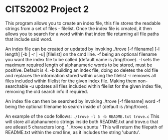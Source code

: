 # CITS2002 Project 2

This program allows you to create an index file, this file stores the readable strings from a set of files - filelist. Once the index file is created, it then allows you to search for a word within that index file returning all file paths that include said word.

An index file can be created or updated by invoking ./trove [-f filename] [-l length] [-b | -r | -u] [filelist] on the cmd line.
-f being an optional filename you want the index file to be called (default name is /tmp/trove).
-l sets the maximum required length of alphanumeric words to be stored, must be positive. Default is 4.
-b building an index file, doing so deletes the old file and replaces the information stored within using the filelist
-r removes all files included within filelist for the given index file. Making them non-searchable
-u updates all files included within filelist for the given index file, removing the old search info if required.

An index file can then be searched by invoking ./trove [-f filename] word
-f being the optional filename to search inside of (default is /tmp/trove).

An example of the code follows:
`./trove -l 5 -b README.txt trove.c`
This will store all alphanumeric strings inside both README.txt and trove.c that are atleast 5 characters long.
' ./trove ubuntu '
This will return the filepath of README.txt within the cmd line, as it includes the string 'ubuntu'.
